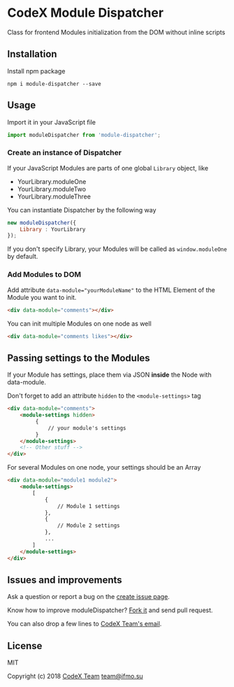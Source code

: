 # CodeX Module Dispatcher

Class for frontend Modules initialization from the DOM without inline scripts
## Installation
Install npm package
```
npm i module-dispatcher --save
```
## Usage
Import it in your JavaScript file
```js
import moduleDispatcher from 'module-dispatcher';
```
### Create an instance of Dispatcher
If your JavaScript Modules are parts of one global `Library` object, like

- YourLibrary.moduleOne
- YourLibrary.moduleTwo
- YourLibrary.moduleThree

You can instantiate Dispatcher by the following way
```js
new moduleDispatcher({
    Library : YourLibrary
});
```
If you don't specify Library, your Modules will be called as `window.moduleOne` by default.
### Add Modules to DOM
Add attribute ```data-module="yourModuleName"``` to the HTML Element of the Module you want to init.
```html
<div data-module="comments"></div>
```
You can init multiple Modules on one node as well
```html
<div data-module="comments likes"></div>
```

## Passing settings to the Modules
If your Module has settings, place them via JSON **inside** the Node with data-module.

Don't forget to add an attribute `hidden` to the `<module-settings>` tag
```html
<div data-module="comments">
	<module-settings hidden>
		 {
		     // your module's settings
		 }
	</module-settings>
	<!-- Other stuff -->
</div>
```
For several Modules on one node, your settings should be an Array
```html
<div data-module="module1 module2">
	<module-settings>
		[
			{
				// Module 1 settings
			},
			{
				// Module 2 settings
			},
			...
		]
	</module-settings>
</div>
```
## Issues and improvements

Ask a question or report a bug on the [create issue page](https://github.com/codex-team/moduleDispatcher/issues/new).

Know how to improve moduleDispatcher? [Fork it](https://github.com/codex-team/moduleDispatcher) and send pull request.

You can also drop a few lines to [CodeX Team's email](mailto:team@ifmo.su).

## License

MIT

Copyright (c) 2018 [CodeX Team](https://ifmo.su) <team@ifmo.su>
